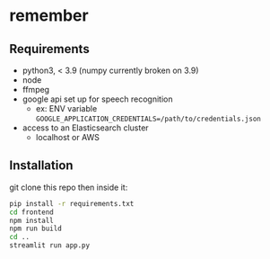 # remember

## Requirements

- python3, < 3.9 (numpy currently broken on 3.9)
- node
- ffmpeg
- google api set up for speech recognition
  - ex: ENV variable `GOOGLE_APPLICATION_CREDENTIALS=/path/to/credentials.json`
- access to an Elasticsearch cluster
  - localhost or AWS

## Installation

git clone this repo then inside it:
```bash
pip install -r requirements.txt
cd frontend
npm install
npm run build
cd ..
streamlit run app.py
```
